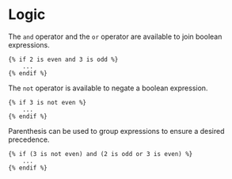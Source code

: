 # Logic

The `and` operator and the `or` operator are available to join boolean expressions.
```
{% if 2 is even and 3 is odd %}
	...
{% endif %}
```
The `not` operator is available to negate a boolean expression.
```
{% if 3 is not even %}
	...
{% endif %}
```
Parenthesis can be used to group expressions to ensure a desired precedence.
```
{% if (3 is not even) and (2 is odd or 3 is even) %}
	...
{% endif %}
```